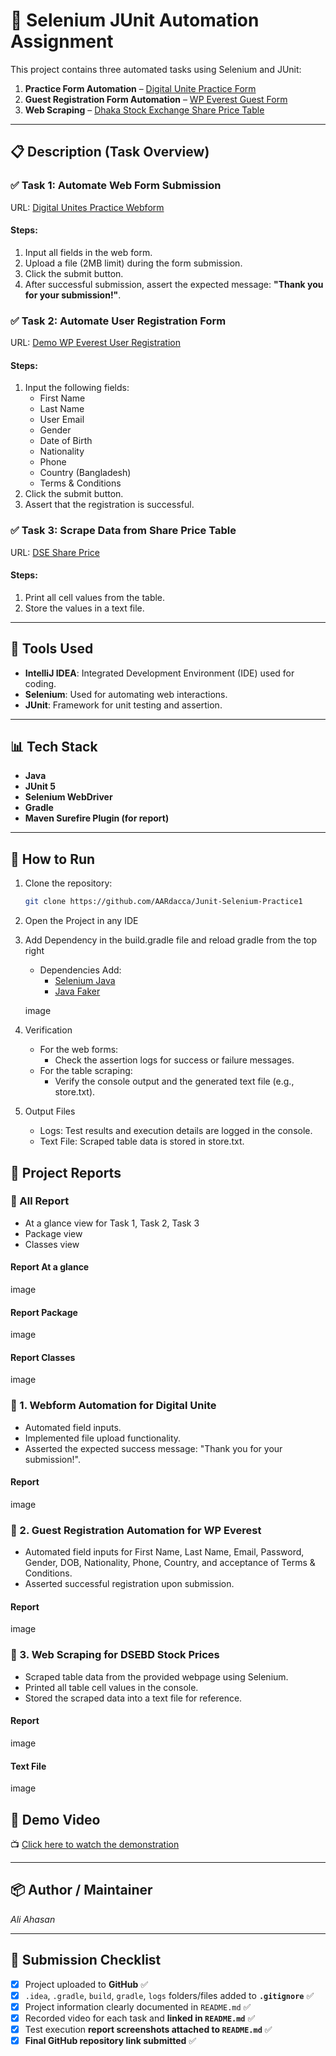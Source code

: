 # 📌 Selenium JUnit Automation Assignment

This project contains three automated tasks using Selenium and JUnit:

1. **Practice Form Automation** – [Digital Unite Practice Form](https://www.digitalunite.com/practice-webform-learners)
2. **Guest Registration Form Automation** – [WP Everest Guest Form](https://demo.wpeverest.com/user-registration/guest-registration-form/)
3. **Web Scraping** – [Dhaka Stock Exchange Share Price Table](https://dsebd.org/latest_share_price_scroll_by_value.php)

---
## 📋 Description (Task Overview)

### ✅ Task 1: Automate Web Form Submission

URL: [Digital Unites Practice Webform](https://www.digitalunite.com/practice-webform-learners)

#### Steps:
1. Input all fields in the web form.
2. Upload a file (2MB limit) during the form submission.
3. Click the submit button.
4. After successful submission, assert the expected message: **"Thank you for your submission!"**.

### ✅ Task 2: Automate User Registration Form

URL: [Demo WP Everest User Registration](https://demo.wpeverest.com/user-registration/guest-registration-form/)

#### Steps:
1. Input the following fields:  
   - First Name  
   - Last Name  
   - User Email  
   - Gender  
   - Date of Birth  
   - Nationality  
   - Phone  
   - Country (Bangladesh)  
   - Terms & Conditions  
2. Click the submit button.
3. Assert that the registration is successful.

### ✅ Task 3: Scrape Data from Share Price Table

URL: [DSE Share Price](https://dsebd.org/latest_share_price_scroll_by_value.php)

#### Steps:
1. Print all cell values from the table.
2. Store the values in a text file.

---



## 💠 Tools Used

- **IntelliJ IDEA**: Integrated Development Environment (IDE) used for coding.
- **Selenium**: Used for automating web interactions.
- **JUnit**: Framework for unit testing and assertion.
---
## 📊  Tech Stack
- **Java**
- **JUnit 5**
- **Selenium WebDriver**
- **Gradle**
- **Maven Surefire Plugin (for report)**

---

## 🚀 How to Run

1. Clone the repository:
   ```bash
   git clone https://github.com/AARdacca/Junit-Selenium-Practice1
2. Open the Project in any IDE
3. Add Dependency in the build.gradle file and reload gradle from the top right
   - Dependencies Add:
     - [Selenium Java](https://mvnrepository.com/artifact/org.seleniumhq.selenium/selenium-java/4.31.0)
     - [Java Faker](https://mvnrepository.com/artifact/com.github.javafaker/javafaker/1.0.2)
    
    image
4. Verification
   - For the web forms:
      - Check the assertion logs for success or failure messages.
   - For the table scraping:
      - Verify the console output and the generated text file (e.g., store.txt).
5. Output Files
   - Logs: Test results and execution details are logged in the console.
   - Text File: Scraped table data is stored in store.txt.

## 📃 Project Reports
### 📖 All Report
- At a glance view for Task 1, Task 2, Task 3
- Package view
- Classes view
#### Report At a glance
image
#### Report Package
image
#### Report Classes
image

### 📖 1. Webform Automation for Digital Unite
- Automated field inputs.
- Implemented file upload functionality.
- Asserted the expected success message: "Thank you for your submission!".
#### Report
image
### 📖 2. Guest Registration Automation for WP Everest
- Automated field inputs for First Name, Last Name, Email, Password, Gender, DOB, Nationality, Phone, Country, and acceptance of Terms & Conditions.
- Asserted successful registration upon submission.
#### Report 

image

### 📖 3. Web Scraping for DSEBD Stock Prices
- Scraped table data from the provided webpage using Selenium.
- Printed all table cell values in the console.
- Stored the scraped data into a text file for reference. 
#### Report

image

#### Text File

image




## 🎥 Demo Video

📺 [Click here to watch the demonstration](https://drive.google.com/file/d/1OnrqYBIy2tQdki5FEibTUTar6Q0NoVqs/view?usp=sharing)

---

## 📦 Author / Maintainer

*Ali Ahasan*

---

## 📆 Submission Checklist

- [x] Project uploaded to **GitHub** ✅ 
- [x] `.idea`, `.gradle`, `build`, `gradle`, `logs` folders/files added to **`.gitignore`** ✅ 
- [x] Project information clearly documented in `README.md` ✅
- [x] Recorded video for each task and **linked in `README.md`** ✅
- [x] Test execution **report screenshots attached to `README.md`** ✅
- [x] **Final GitHub repository link submitted** ✅